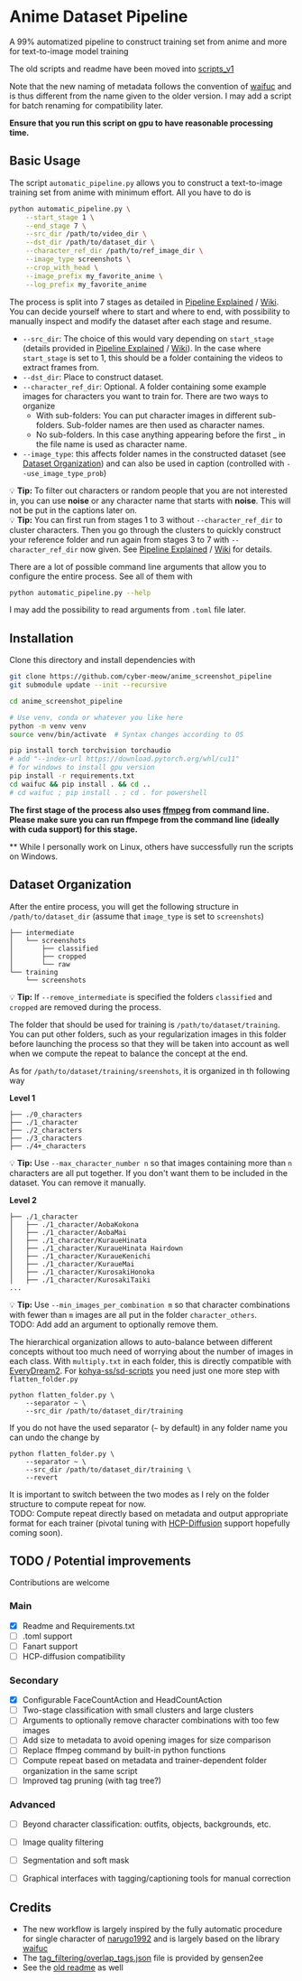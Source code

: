 # Anime Dataset Pipeline

A 99% automatized pipeline to construct training set from anime and more for text-to-image model training

The old scripts and readme have been moved into [scripts_v1](scripts_v1)

Note that the new naming of metadata follows the convention of [waifuc](https://github.com/deepghs/waifuc) and is thus different from the name given to the older version. I may add a script for batch renaming for compatibility later.

**Ensure that you run this script on gpu to have reasonable processing time.**

## Basic Usage

The script `automatic_pipeline.py` allows you to construct a text-to-image training set from anime with minimum effort. All you have to do is

```bash
python automatic_pipeline.py \
    --start_stage 1 \
    --end_stage 7 \
    --src_dir /path/to/video_dir \
    --dst_dir /path/to/dataset_dir \
    --character_ref_dir /path/to/ref_image_dir \
    --image_type screenshots \
    --crop_with_head \
    --image_prefix my_favorite_anime \
    --log_prefix my_favorite_anime
```


The process is split into 7 stages as detailed in [Pipeline Explained](docs/Pipeline.md) / [Wiki](https://github.com/cyber-meow/anime_screenshot_pipeline/wiki). You can decide yourself where to start and where to end, with possibility to manually inspect and modify the dataset after each stage and resume.


- `--src_dir`: The choice of this would vary depending on `start_stage` (details provided in [Pipeline Explained](docs/Pipeline.md) / [Wiki](https://github.com/cyber-meow/anime_screenshot_pipeline/wiki)). In the case where `start_stage` is set to 1, this should be a folder containing the videos to extract frames from.
- `--dst_dir`: Place to construct dataset.
- `--character_ref_dir`: Optional. A folder containing some example images for characters you want to train for. There are two ways to organize
    - With sub-folders: You can put character images in different sub-folders. Sub-folder names are then used as character names.
    - No sub-folders. In this case anything appearing before the first _ in the file name is used as character name.
- `--image_type`: this affects folder names in the constructed dataset (see [Dataset Organization](#Dataset-Organization)) and can also be used in caption (controlled with `--use_image_type_prob`)

:bulb: **Tip:** To filter out characters or random people that you are not interested in, you can use **noise** or any character name that starts with **noise**. This will not be put in the captions later on.  
:bulb: **Tip:** You can first run from stages 1 to 3 without `--character_ref_dir` to cluster characters. Then you go through the clusters to quickly construct your reference folder and run again from stages 3 to 7 with `--character_ref_dir` now given. See [Pipeline Explained](docs/Pipeline.md) / [Wiki](https://github.com/cyber-meow/anime_screenshot_pipeline/wiki) for details.

There are a lot of possible command line arguments that allow you to configure the entire process. See all of them with
```bash
python automatic_pipeline.py --help
```

I may add the possibility to read arguments from `.toml` file later.

## Installation

Clone this directory and install dependencies with
```bash
git clone https://github.com/cyber-meow/anime_screenshot_pipeline
git submodule update --init --recursive

cd anime_screenshot_pipeline

# Use venv, conda or whatever you like here
python -m venv venv
source venv/bin/activate  # Syntax changes according to OS

pip install torch torchvision torchaudio
# add "--index-url https://download.pytorch.org/whl/cu11"
# for windows to install gpu version 
pip install -r requirements.txt
cd waifuc && pip install . && cd ..
# cd waifuc ; pip install . ; cd . for powershell
```

**The first stage of the process also uses [ffmpeg](https://ffmpeg.org/) from command line. Please make sure you can run ffmpege from the command line (ideally with cuda support) for this stage.**

** While I personally work on Linux, others have successfully run the scripts on Windows.

## Dataset Organization

After the entire process, you will get the following structure in `/path/to/dataset_dir` (assume that `image_type` is set to `screenshots`)

```
├── intermediate
│   └── screenshots
│       ├── classified
│       ├── cropped
│       └── raw
└── training
    └── screenshots
```
:bulb: **Tip:** If `--remove_intermediate` is specified the folders `classified` and `cropped` are removed during the process.

The folder that should be used for training is `/path/to/dataset/training`. You can put other folders, such as your regularization images in this folder before launching the process so that they will be taken into account as well when we compute the repeat to balance the concept at the end.

As for `/path/to/dataset/training/sreenshots`, it is organized in th following way

**Level 1**
```
├── ./0_characters
├── ./1_character
├── ./2_characters
├── ./3_characters
├── ./4+_characters
```

:bulb: **Tip:** Use `--max_character_number n` so that images containing more than `n` characters are all put together. If you don't want them to be included in the dataset. You can remove it manually.

**Level 2**
```
├── ./1_character
│   ├── ./1_character/AobaKokona
│   ├── ./1_character/AobaMai
│   ├── ./1_character/KuraueHinata
│   ├── ./1_character/KuraueHinata Hairdown
│   ├── ./1_character/KuraueKenichi
│   ├── ./1_character/KuraueMai
│   ├── ./1_character/KurosakiHonoka
│   ├── ./1_character/KurosakiTaiki
...
```
:bulb: **Tip:** Use `--min_images_per_combination m` so that character combinations with fewer than `m` images are all put in the folder `character_others`.  
TODO: Add add an argument to optionally remove them.

The hierarchical organization allows to auto-balance between different concepts without too much need of worrying about the number of images in each class.
With `multiply.txt` in each folder, this is directly compatible with [EveryDream2](https://github.com/victorchall/EveryDream2trainer). For [kohya-ss/sd-scripts](https://github.com/kohya-ss/sd-scripts) you need just one more step with `flatten_folder.py`

```
python flatten_folder.py \
    --separator ~ \
    --src_dir /path/to/dataset_dir/training
```

If you do not have the used separator (`~` by default) in any folder name you can undo the change by

```
python flatten_folder.py \
    --separator ~ \
    --src_dir /path/to/dataset_dir/training \
    --revert
```

It is important to switch between the two modes as I rely on the folder structure to compute repeat for now.  
TODO: Compute repeat directly based on metadata and output appropriate format for each trainer (pivotal tuning with [HCP-Diffusion](https://github.com/7eu7d7/HCP-Diffusion) support hopefully coming soon).

## TODO / Potential improvements

Contributions are welcome

### Main

- [x] Readme and Requirements.txt
- [ ] .toml support
- [ ] Fanart support
- [ ] HCP-diffusion compatibility

### Secondary

- [x] Configurable FaceCountAction and HeadCountAction
- [ ] Two-stage classification with small clusters and large clusters
- [ ] Arguments to optionally remove character combinations with too few images
- [ ] Add size to metadata to avoid opening images for size comparison
- [ ] Replace ffmpeg command by built-in python functions
- [ ] Compute repeat based on metadata and trainer-dependent folder organization in the same script
- [ ] Improved tag pruning (with tag tree?)

### Advanced

- [ ] Beyond character classification: outfits, objects, backgrounds, etc.
- [ ] Image quality filtering 
- [ ] Segmentation and soft mask
- [ ] Graphical interfaces with tagging/captioning tools for manual correction



## Credits

- The new workflow is largely inspired by the fully automatic procedure for single character of [narugo1992](https://github.com/narugo1992) and is largely based on the library [waifuc](https://github.com/deepghs/waifuc)
- The [tag_filtering/overlap_tags.json](tag_filtering/overlap_tags.json) file is provided by gensen2ee
- See the [old readme](scripts_v1/README.md) as well
